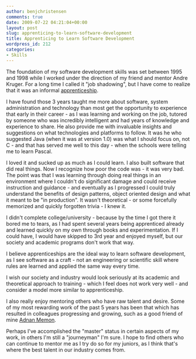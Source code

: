 ```yaml
---
author: benjchristensen
comments: true
date: 2009-07-22 04:21:04+00:00
layout: post
slug: apprenticing-to-learn-software-development
title: Apprenticing to Learn Software Development
wordpress_id: 212
categories:
- Skills
---
```


The foundation of my software development skills was set between 1995 and 1998 while I worked under the direction of my friend and mentor Andre Kruger. For a long time I called it "job shadowing", but I have come to realize that it was an informal [apprenticeship](http://en.wikipedia.org/wiki/Apprenticeship).

I have found those 3 years taught me more about software, system administration and technology than most get the opportunity to experience that early in their career - as I was learning and working on the job, tutored by someone who was incredibly intelligent and had years of knowledge and experience to share. He also provide me with invaluable insights and suggestions on what technologies and platforms to follow. It was he who suggested Java (when it was at version 1.0) was what I should focus on, not C - and that has served me well to this day - when the schools were telling me to learn Pascal.

I loved it and sucked up as much as I could learn. I also built software that did real things. Now I recognize how poor the code was - it was very bad. The point was that I was learning through doing real things in an environment where I couldn't do significant damage and could receive instruction and guidance - and eventually as I progressed I could truly understand the benefits of design patterns, object oriented design and what it meant to be "in production". It wasn't theoretical - or some forcefully memorized and quickly forgotten trivia - I knew it.

I didn't complete college/university - because by the time I got there it bored me to tears, as I had spent several years being apprenticed already and learned quickly on my own through books and experimentation. If I could have, I would have skipped to 3rd year and enjoyed myself, but our society and academic programs don't work that way.

I believe apprenticeships are the ideal way to learn software development, as I see software as a craft - not an engineering or scientific skill where rules are learned and applied the same way every time.

I wish our society and industry would look seriously at its academic and theoretical approach to training - which I feel does not work very well - and consider a model more similar to apprenticeship.

I also really enjoy mentoring others who have raw talent and desire. Some of my most rewarding work of the past 5 years has been that which has resulted in colleagues progressing and growing, such as a good friend of mine [Adnan Memon](http://www.linkedin.com/in/amemon).

Perhaps I've accomplished the "master" status in certain aspects of my work, in others I'm still a "journeyman" I'm sure. I hope to find others who can continue to mentor me as I try do so for my juniors, as I think that's where the best talent in our industry comes from.
